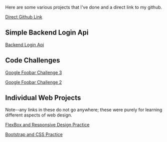 
Here are some various projects that I've done and a direct link to my github.

[Direct Github Link](https://github.com/phillipsshane94)

## Simple Backend Login Api

[Backend Login Api](https://github.com/phillipsshane94/backend_login_api)

## Code Challenges

[Google Foobar Challenge 3](https://github.com/phillipsshane94/GoogleFoobarChallenges/blob/main/JavaChallenge3.java)

[Google Foobar Challenge 2](https://github.com/phillipsshane94/GoogleFoobarChallenges/blob/main/foobarChallenge2.java)

## Individual Web Projects
Note--any links in these do not go anywhere; these were purely for learning different aspects of web design.  

[FlexBox and Responsive Design Practice](https://phillipsshane94.github.io/PricingPanelWebpage/index.html)

[Bootstrap and CSS Practice](https://phillipsshane94.github.io/MuseumOfCandyWebpage/index.html)



